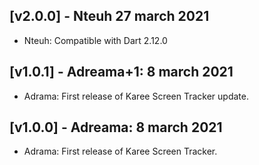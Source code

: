 ## [v2.0.0] - Nteuh 27 march 2021

* Nteuh: Compatible with Dart 2.12.0
## [v1.0.1] - Adreama+1: 8 march 2021

* Adrama: First release of Karee Screen Tracker update.

## [v1.0.0] - Adreama: 8 march 2021

* Adrama: First release of Karee Screen Tracker.